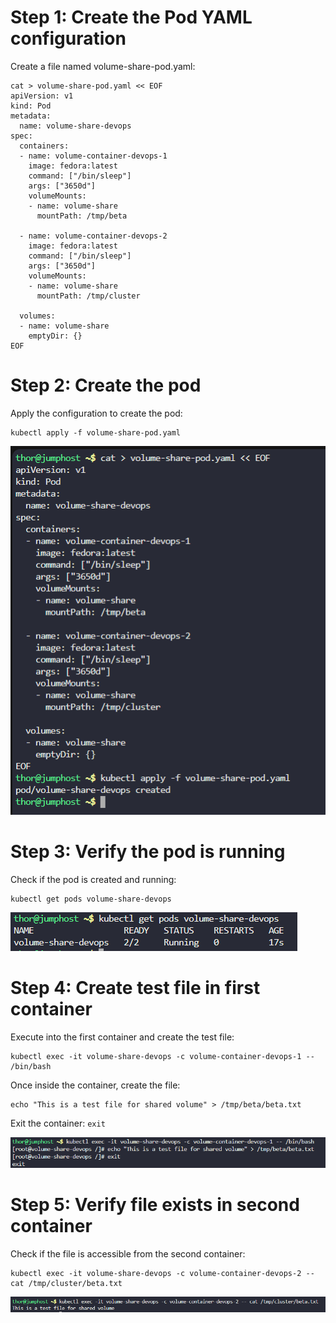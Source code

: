 # Step 1: Create the Pod YAML configuration

Create a file named volume-share-pod.yaml:
```
cat > volume-share-pod.yaml << EOF
apiVersion: v1
kind: Pod
metadata:
  name: volume-share-devops
spec:
  containers:
  - name: volume-container-devops-1
    image: fedora:latest
    command: ["/bin/sleep"]
    args: ["3650d"]
    volumeMounts:
    - name: volume-share
      mountPath: /tmp/beta
  
  - name: volume-container-devops-2
    image: fedora:latest
    command: ["/bin/sleep"]
    args: ["3650d"]
    volumeMounts:
    - name: volume-share
      mountPath: /tmp/cluster
  
  volumes:
  - name: volume-share
    emptyDir: {}
EOF
```

# Step 2: Create the pod

Apply the configuration to create the pod:
```
kubectl apply -f volume-share-pod.yaml
```

![alt text](image.png)

# Step 3: Verify the pod is running

Check if the pod is created and running:
```
kubectl get pods volume-share-devops
```

![alt text](image-1.png)

# Step 4: Create test file in first container

Execute into the first container and create the test file:
```
kubectl exec -it volume-share-devops -c volume-container-devops-1 -- /bin/bash
```

Once inside the container, create the file:
```
echo "This is a test file for shared volume" > /tmp/beta/beta.txt
```

Exit the container:
`exit`

![alt text](image-2.png)

# Step 5: Verify file exists in second container

Check if the file is accessible from the second container:
```
kubectl exec -it volume-share-devops -c volume-container-devops-2 -- cat /tmp/cluster/beta.txt
```

![alt text](image-3.png)